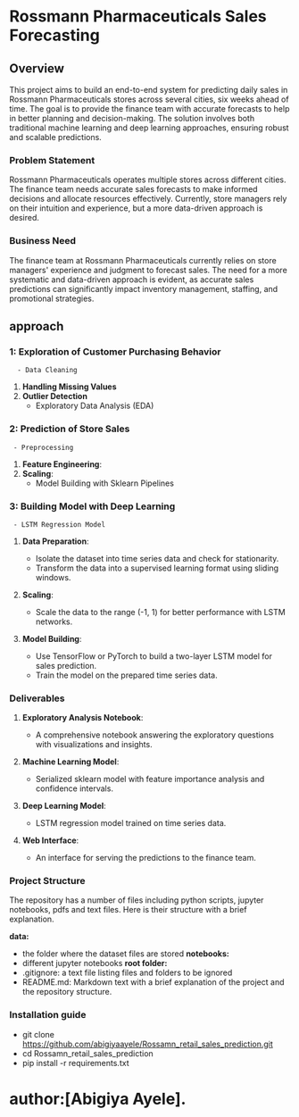 # Rossmann Pharmaceuticals Sales Forecasting

## Overview

This project aims to build an end-to-end system for predicting daily sales in Rossmann Pharmaceuticals stores across several cities, six weeks ahead of time. The goal is to provide the finance team with accurate forecasts to help in better planning and decision-making. The solution involves both traditional machine learning and deep learning approaches, ensuring robust and scalable predictions.

### Problem Statement

Rossmann Pharmaceuticals operates multiple stores across different cities. The finance team needs accurate sales forecasts to make informed decisions and allocate resources effectively. Currently, store managers rely on their intuition and experience, but a more data-driven approach is desired.

### Business Need

The finance team at Rossmann Pharmaceuticals currently relies on store managers' experience and judgment to forecast sales. The need for a more systematic and data-driven approach is evident, as accurate sales predictions can significantly impact inventory management, staffing, and promotional strategies.

## approach
###  1: Exploration of Customer Purchasing Behavior
      - Data Cleaning
1. **Handling Missing Values**
2. **Outlier Detection**
      - Exploratory Data Analysis (EDA)

### 2: Prediction of Store Sales
     - Preprocessing

1. **Feature Engineering**:
2. **Scaling**:
   - Model Building with Sklearn Pipelines


###  3: Building Model with Deep Learning
     - LSTM Regression Model

1. **Data Preparation**:
   - Isolate the dataset into time series data and check for stationarity.
   - Transform the data into a supervised learning format using sliding windows.

2. **Scaling**:
   - Scale the data to the range (-1, 1) for better performance with LSTM networks.

3. **Model Building**:
   - Use TensorFlow or PyTorch to build a two-layer LSTM model for sales prediction.
   - Train the model on the prepared time series data.

### Deliverables

1. **Exploratory Analysis Notebook**:
   - A comprehensive notebook answering the exploratory questions with visualizations and insights.

2. **Machine Learning Model**:
   - Serialized sklearn model with feature importance analysis and confidence intervals.

3. **Deep Learning Model**:
   - LSTM regression model trained on time series data.

4. **Web Interface**:
   - An interface for serving the predictions to the finance team.
 
### Project Structure
The repository has a number of files including python scripts, jupyter notebooks, pdfs and text files. Here is their structure with a brief explanation.

**data:**
- the folder where the dataset files are stored
**notebooks:**
- different jupyter notebooks
**root folder:**
- .gitignore: a text file listing files and folders to be ignored
- README.md: Markdown text with a brief explanation of the project and the repository structure.

### Installation guide

   -   git clone https://github.com/abigiyaayele/Rossamn_retail_sales_prediction.git
   -   cd Rossamn_retail_sales_prediction
   -   pip install -r requirements.txt

# author:[Abigiya Ayele].
